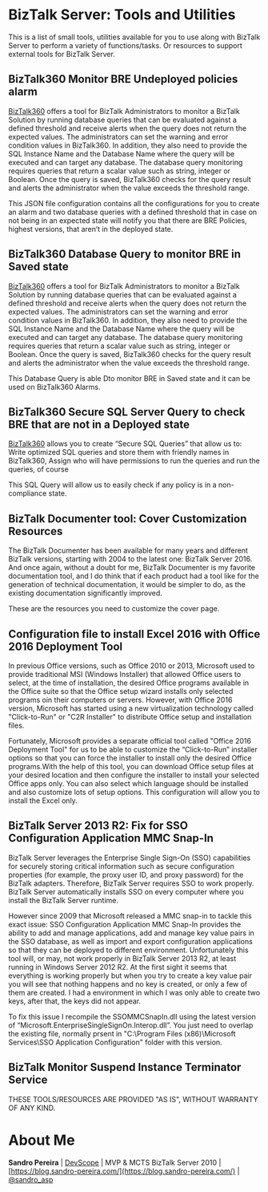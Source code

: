 # BizTalk Server: Tools and Utilities
This is a list of small tools, utilities available for you to use along with BizTalk Server to perform a variety of functions/tasks. Or resources to support external tools for BizTalk Server.

## BizTalk360 Monitor BRE Undeployed policies alarm
[BizTalk360](https://www.biztalk360.com/) offers a tool for BizTalk Administrators to monitor a BizTalk Solution by running database queries that can be evaluated against a defined threshold and receive alerts when the query does not return the expected values. The administrators can set the warning and error condition values in BizTalk360. In addition, they also need to provide the SQL Instance Name and the Database Name where the query will be executed and can target any database. The database query monitoring requires queries that return a scalar value such as string, integer or Boolean. Once the query is saved, BizTalk360 checks for the query result and alerts the administrator when the value exceeds the threshold range.

This JSON file configuration contains all the configurations for you to create an alarm and two database queries with a defined threshold that in case on not being in an expected state will notify you that there are BRE Policies, highest versions, that aren’t in the deployed state.

## BizTalk360 Database Query to monitor BRE in Saved state
[BizTalk360](https://www.biztalk360.com/) offers a tool for BizTalk Administrators to monitor a BizTalk Solution by running database queries that can be evaluated against a defined threshold and receive alerts when the query does not return the expected values. The administrators can set the warning and error condition values in BizTalk360. In addition, they also need to provide the SQL Instance Name and the Database Name where the query will be executed and can target any database. The database query monitoring requires queries that return a scalar value such as string, integer or Boolean. Once the query is saved, BizTalk360 checks for the query result and alerts the administrator when the value exceeds the threshold range.

This Database Query is able Dto monitor BRE in Saved state and it can be used on BizTalk360 Alarms.

## BizTalk360 Secure SQL Server Query to check BRE that are not in a Deployed state
[BizTalk360](https://www.biztalk360.com/) allows you to create “Secure SQL Queries” that allow us to: Write optimized SQL queries and store them with friendly names in BizTalk360, Assign who will have permissions to run the queries and run the queries, of course

This SQL Query will allow us to easily check if any policy is in a non-compliance state.

## BizTalk Documenter tool: Cover Customization Resources
The BizTalk Documenter has been available for many years and different BizTalk versions, starting with 2004 to the latest one: BizTalk Server 2016. And once again, without a doubt for me, BizTalk Documenter is my favorite documentation tool, and I do think that if each product had a tool like for the generation of technical documentation, it would be simpler to do, as the existing documentation significantly improved.

These are the resources you need to customize the cover page.

## Configuration file to install Excel 2016 with Office 2016 Deployment Tool
In previous Office versions, such as Office 2010 or 2013, Microsoft used to provide traditional MSI (Windows Installer) that allowed Office users to select, at the time of installation, the desired Office programs available in the Office suite so that the Office setup wizard installs only selected programs oin their computers or servers. However, with Office 2016 version, Microsoft has started using a new virtualization technology called "Click-to-Run" or "C2R Installer" to distribute Office setup and installation files.

Fortunately, Microsoft provides a separate official tool called "Office 2016 Deployment Tool" for us to be able to customize the “Click-to-Run” installer options so that you can force the installer to install only the desired Office programs.With the help of this tool, you can download Office setup files at your desired location and then configure the installer to install your selected Office apps only. You can also select which language should be installed and also customize lots of setup options. This configuration will allow you to install the Excel only.

## BizTalk Server 2013 R2: Fix for SSO Configuration Application MMC Snap-In
BizTalk Server leverages the Enterprise Single Sign-On (SSO) capabilities for securely storing critical information such as secure configuration properties (for example, the proxy user ID, and proxy password) for the BizTalk adapters. Therefore, BizTalk Server requires SSO to work properly. BizTalk Server automatically installs SSO on every computer where you install the BizTalk Server runtime.

However since 2009 that Microsoft released a MMC snap-in to tackle this exact issue: SSO Configuration Application MMC Snap-In provides the ability to add and manage applications, add and manage key value pairs in the SSO database, as well as import and export configuration applications so that they can be deployed to different environment.
Unfortunately this tool will, or may, not work properly in BizTalk Server 2013 R2, at least running in Windows Server 2012 R2. At the first sight it seems that everything is working properly but when you try to create a key value pair you will see that nothing happens and no key is created, or only a few of them are created. I had a environment in which I was only able to create two keys, after that, the keys did not appear.

To fix this issue I recompile the SSOMMCSnapIn.dll using the latest version of “Microsoft.EnterpriseSingleSignOn.Interop.dll”. You just need to overlap the existing file, normally prsent in "C:\Program Files (x86)\Microsoft Services\SSO Application Configuration\" folder with this version.

## BizTalk Monitor Suspend Instance Terminator Service


THESE TOOLS/RESOURCES ARE PROVIDED "AS IS", WITHOUT WARRANTY OF ANY KIND.

# About Me
**Sandro Pereira** | [DevScope](http://www.devscope.net/) | MVP & MCTS BizTalk Server 2010 | [https://blog.sandro-pereira.com/](https://blog.sandro-pereira.com/) | [@sandro_asp](https://twitter.com/sandro_asp)